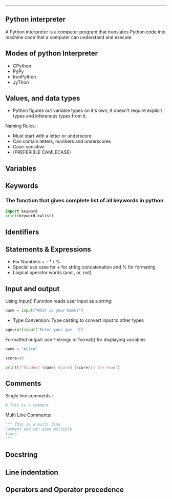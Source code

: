 ___
## Python interpreter
A Python interpreter is a computer program that translates Python code into machine code that a computer can understand and execute

## Modes of python Interpreter
- CPython
- PyPy
- IronPython
- JyThon
## Values, and data types
- Python figures out variable types on it's own; it doesn't require explicit types and inferences types from it.

Naming Rules:
- Must start with a letter or underscore
- Can contain letters, numbers and underscores
- Case-sensitive
- (PREFERIBLE CAMLECASE)




## Variables


## Keywords
### The function that gives complete list of all keywords in python
```py
import keyword
print(keyword.kwlist)
```


## Identifiers

## Statements & Expressions
- For Numbers + - * / %
- Special use case for + for string concatenation and % for formating
- Logical operator words (and , or, not)

## Input and output
Using Input() Function reads user input as a string:

```py
name = input("What is your Name?")
```
- Type Conversion: Type casting to convert input to other types

```py
age=int(input("Enter your age: "))
```

Formatted output: use f-strings or format() for displaying variables 
```py
name = "Alice"

score=95

print(f"Student {name} Scored {score}in the exam")
```


## Comments 


Single line comments : 
```py
# This is a comment
```

Multi Line Comments:
```py
""" This is a multi line
Comment and can span multiple
lines
"""
```


## Docstring

## Line indentation

## Operators and Operator precedence

